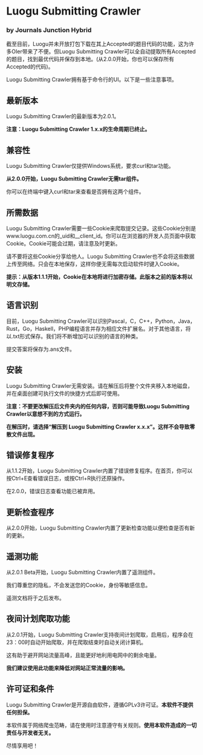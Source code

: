 # Luogu Submitting Crawler
### by Journals Junction Hybrid
截至目前，Luogu并未开放打包下载在其上Accepted的题目代码的功能，这为许多OIer带来了不便。但Luogu Submitting Crawler可以全自动提取所有Accepted的题目，找到最优代码并保存到本地。(从2.0.0开始，你也可以保存所有Accepted的代码)。

Luogu Submitting Crawler拥有基于命令行的UI。以下是一些注意事项。
## 最新版本
Luogu Submitting Crawler的最新版本为2.0.1。

**注意：Luogu Submitting Crawler 1.x.x的生命周期已终止。**

## 兼容性
Luogu Submitting Crawler仅提供Windows系统，要求curl和tar功能。

**从2.0.0开始，Luogu Submitting Crawler无需tar组件。**

你可以在终端中键入curl和tar来查看是否拥有这两个组件。
## 所需数据
Luogu Submitting Crawler需要一些Cookie来爬取提交记录。这些Cookie分别是www.luogu.com.cn的_uid和__client_id。你可以在浏览器的开发人员页面中获取Cookie。Cookie可能会过期，请注意及时更新。

请不要将这些Cookie分享给他人。Luogu Submitting Crawler也不会将这些数据上传至网络。只会在本地保存，这样你便无需每次启动软件时键入Cookie。

**提示：从版本1.1.1开始，Cookie在本地将进行加密存储。此版本之前的版本将以明文存储。**

## 语言识别
目前，Luogu Submitting Crawler可以识别Pascal，C，C++，Python，Java，Rust，Go，Haskell，PHP编程语言并存为相应文件扩展名。对于其他语言，将以.txt形式保存。我们将不断增加可以识别的语言的种类。

提交答案将保存为.ans文件。
## 安装
Luogu Submitting Crawler无需安装。请在解压后将整个文件夹移入本地磁盘，并在桌面创建可执行文件的快捷方式后即可使用。

**注意：不要更改解压后文件夹内的任何内容，否则可能导致Luogu Submitting Crawler以意想不到的方式运行。**

**在解压时，请选择“解压到 Luogu Submitting Crawler x.x.x”。这样不会导致零散文件出现。**

## 错误修复程序
从1.1.2开始，Luogu Submitting Crawler内置了错误修复程序。在首页，你可以按Ctrl+E查看错误日志，或按Ctrl+R执行还原操作。

在2.0.0，错误日志查看功能已被弃用。

## 更新检查程序
从2.0.0开始，Luogu Submitting Crawler内置了更新检查功能以便检查是否有新的更新。

## 遥测功能
从2.0.1 Beta开始，Luogu Submitting Crawler内置了遥测组件。

我们尊重您的隐私，不会发送您的Cookie，身份等敏感信息。

遥测文档将于之后发布。
## 夜间计划爬取功能
从2.0.1开始，Luogu Submitting Crawler支持夜间计划爬取，启用后，程序会在23：00时自动开始爬取，并在爬取结束时自动关闭计算机。

这有助于避开网站流量高峰，且能更好地利用电网中的剩余电量。

**我们建议使用此功能来降低对网站正常流量的影响。**

## 许可证和条件
Luogu Submitting Crawler是开源自由软件，遵循GPLv3许可证。**本软件不提供任何担保。**


本软件属于网络爬虫范畴，请在使用时注意遵守有关规则。**使用本软件造成的一切责任与开发者无关。**

尽情享用吧！
